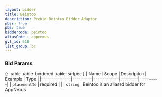 ```yaml
---
layout: bidder
title: Beintoo
description: Prebid Beintoo Bidder Adaptor
pbjs: true
pbs: true
biddercode: beintoo
aliasCode : appnexus
gvl_id: 618
list_group: bc
---
```


### Bid Params
{: .table .table-bordered .table-striped }
| Name          | Scope    | Description | Example | Type     |
|---------------|----------|-------------|---------|----------|
| `placementId` | required |             |         | `string` |
Beintoo is an aliased bidder for AppNexus
